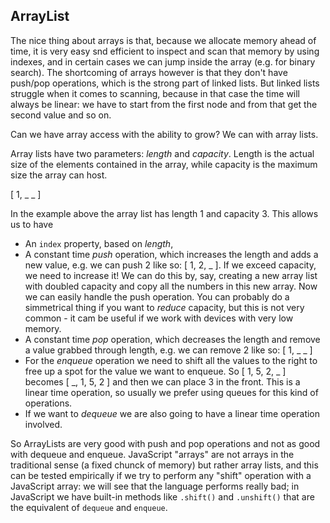 ## ArrayList

The nice thing about arrays is that, because we allocate memory ahead of time, it is very easy snd efficient to inspect and scan that memory by using indexes, and in certain cases we can jump inside the array (e.g. for binary search). The shortcoming of arrays however is that they don't have push/pop operations, which is the strong part of linked lists. But linked lists struggle when it comes to scanning, because in that case the time will always be linear: we have to start from the first node and from that get the second value and so on.

Can we have array access with the ability to grow? We can with array lists.

Array lists have two parameters: _length_ and _capacity_. Length is the actual size of the elements contained in the array, while capacity is the maximum size the array can host.

[ 1, _ _ ]

In the example above the array list has length 1 and capacity 3.
This allows us to have

- An `index` property, based on _length_,
- A constant time _push_ operation, which increases the length and adds a new value, e.g. we can push 2 like so: [ 1, 2, _ ]. If we exceed capacity, we need to increase it! We can do this by, say, creating a new array list with doubled capacity and copy all the numbers in this new array. Now we can easily handle the push operation.
  You can probably do a simmetrical thing if you want to _reduce_ capacity, but this is not very common - it cam be useful if we work with devices with very low memory.
- A constant time _pop_ operation, which decreases the length and remove a value grabbed through length, e.g. we can remove 2 like so: [ 1, _ _ ]
- For the _enqueue_ operation we need to shift all the values to the right to free up a spot for the value we want to enqueue. So [ 1, 5, 2, _ ] becomes [ _, 1, 5, 2 ] and then we can place 3 in the front. This is a linear time operation, so usually we prefer using queues for this kind of operations.
- If we want to _dequeue_ we are also going to have a linear time operation involved.

So ArrayLists are very good with push and pop operations and not as good with dequeue and enqueue. JavaScript "arrays" are not arrays in the traditional sense (a fixed chunck of memory) but rather array lists, and this can be tested empirically if we try to perform any "shift" operation with a JavaScript array: we will see that the language performs really bad; in JavaScript we have built-in methods like `.shift()` and `.unshift()` that are the equivalent of `dequeue` and `enqueue`.

